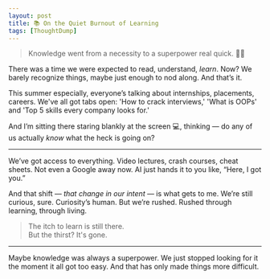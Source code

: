 ```yaml
---
layout: post
title: 📚 On the Quiet Burnout of Learning
tags: [ThoughtDump]
---
```


> Knowledge went from a necessity to a superpower real quick. 🦸🏻

There was a time we were expected to read, understand, _learn_. Now? We barely recognize things, maybe just enough to nod along. And that’s it.

This summer especially, everyone’s talking about internships, placements, careers. We've all got tabs open: 'How to crack interviews,' 'What is OOPs' and 'Top 5 skills every company looks for.'

And I’m sitting there staring blankly at the screen 💻, thinking — do any of us actually _know_ what the heck is going on?

<hr class="dots">

We’ve got access to everything. Video lectures, crash courses, cheat sheets. Not even a Google away now. AI just hands it to you like, “Here, I got you.”

And that shift — _that change in our intent_ — is what gets to me. We’re still curious, sure. Curiosity’s human. But we’re rushed. Rushed through learning, through living.

> The itch to learn is still there.  
> But the thirst? It's gone.

<hr class="dots">

Maybe knowledge was always a superpower. We just stopped looking for it the moment it all got too easy. And that has only made things more difficult.
